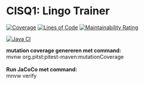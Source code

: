 # CISQ1: Lingo Trainer
[![Coverage](https://sonarcloud.io/api/project_badges/measure?project=Huib-VS_cisq1-lingo&metric=coverage)](https://sonarcloud.io/dashboard?id=Huib-VS_cisq1-lingo)
[![Lines of Code](https://sonarcloud.io/api/project_badges/measure?project=Huib-VS_cisq1-lingo&metric=ncloc)](https://sonarcloud.io/dashboard?id=Huib-VS_cisq1-lingo)
[![Maintainability Rating](https://sonarcloud.io/api/project_badges/measure?project=Huib-VS_cisq1-lingo&metric=sqale_rating)](https://sonarcloud.io/dashboard?id=Huib-VS_cisq1-lingo)

[![Java CI](https://github.com/Huib-VS/cisq1-lingo/actions/workflows/build.yml/badge.svg?branch=main)](https://github.com/Huib-VS/cisq1-lingo/actions/workflows/build.yml)

**mutation coverage genereren met command:** \
mvnw org.pitst:pitest-maven:mutationCoverage \
\
**Run JaCoCo met command:**\
mnvw verify
